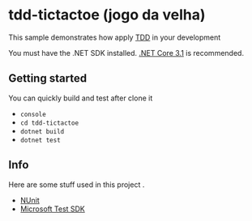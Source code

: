 # tdd-tictactoe (jogo da velha)

This sample demonstrates how apply [TDD](https://pt.wikipedia.org/wiki/Test-driven_development) in your development

You must have the .NET SDK installed. [.NET Core 3.1](https://dotnet.microsoft.com/download/dotnet/3.1) is recommended.

## Getting started

You can quickly build and test after clone it

- `console`
- `cd tdd-tictactoe`
- `dotnet build`
- `dotnet test`

## Info

Here are some stuff used in this project .

- [NUnit](https://nunit.org/)
- [Microsoft Test SDK](https://www.nuget.org/packages/Microsoft.NET.Test.SDK)
